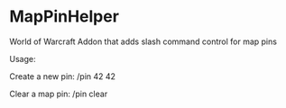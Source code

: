 # MapPinHelper
World of Warcraft Addon that adds slash command control for map pins

Usage:

Create a new pin:  /pin 42 42

Clear a map pin: /pin clear

